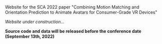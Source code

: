 Website for the SCA 2022 paper "Combining Motion Matching and Orientation Prediction to Animate Avatars for Consumer-Grade VR Devices"

*Website under construction...*

**Source code and data will be released before the conference date (September 13th, 2022)**

<!--- View this to configure CSS: https://docs.github.com/es/pages/setting-up-a-github-pages-site-with-jekyll/adding-a-theme-to-your-github-pages-site-using-jekyll -->
<!--- Layout (I've already added the code): https://webapps.stackexchange.com/questions/111500/how-to-customize-pages-hosted-at-github-io-overriding-default-layout -->
